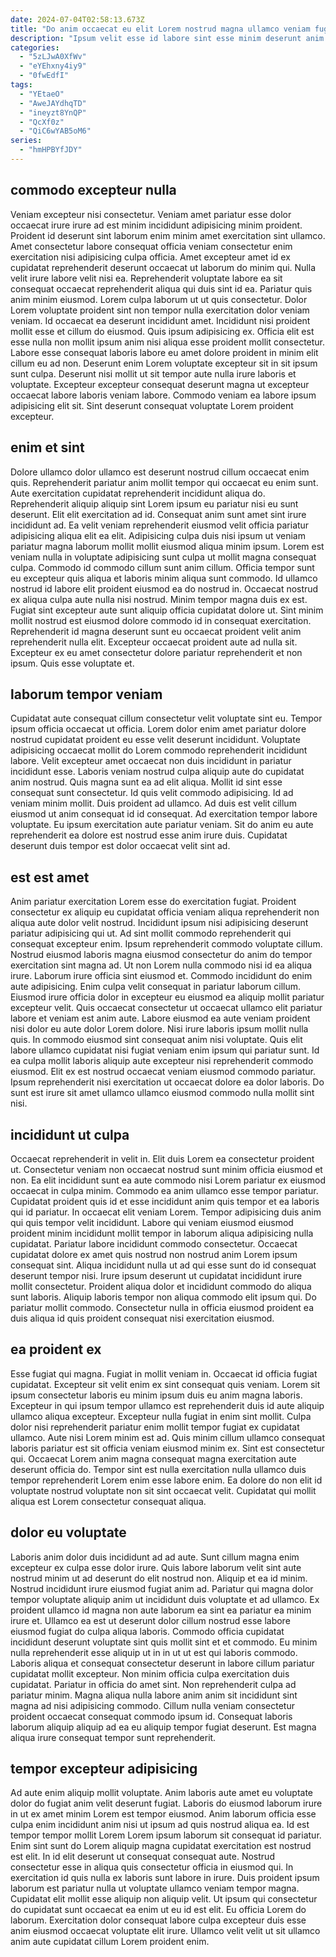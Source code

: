 ```yaml
---
date: 2024-07-04T02:58:13.673Z
title: "Do anim occaecat eu elit Lorem nostrud magna ullamco veniam fugiat culpa irure amet cillum voluptate."
description: "Ipsum velit esse id labore sint esse minim deserunt anim excepteur esse reprehenderit sit. Fugiat est deserunt est ut duis labore minim est laboris occaecat ea."
categories:
  - "5zLJwA0XfWv"
  - "eYEhxny4iy9"
  - "0fwEdfI"
tags:
  - "YEtaeO"
  - "AweJAYdhqTD"
  - "ineyzt8YnQP"
  - "QcXf0z"
  - "QiC6wYAB5oM6"
series:
  - "hmHPBYfJDY"
---
```



## commodo excepteur nulla

Veniam excepteur nisi consectetur. Veniam amet pariatur esse dolor occaecat irure irure ad est minim incididunt adipisicing minim proident. Proident id deserunt sint laborum enim minim amet exercitation sint ullamco. Amet consectetur labore consequat officia veniam consectetur enim exercitation nisi adipisicing culpa officia. Amet excepteur amet id ex cupidatat reprehenderit deserunt occaecat ut laborum do minim qui. Nulla velit irure labore velit nisi ea. Reprehenderit voluptate labore ea sit consequat occaecat reprehenderit aliqua qui duis sint id ea. Pariatur quis anim minim eiusmod.
Lorem culpa laborum ut ut quis consectetur. Dolor Lorem voluptate proident sint non tempor nulla exercitation dolor veniam veniam. Id occaecat ea deserunt incididunt amet. Incididunt nisi proident mollit esse et cillum do eiusmod.
Quis ipsum adipisicing ex. Officia elit est esse nulla non mollit ipsum anim nisi aliqua esse proident mollit consectetur. Labore esse consequat laboris labore eu amet dolore proident in minim elit cillum eu ad non. Deserunt enim Lorem voluptate excepteur sit in sit ipsum sunt culpa. Deserunt nisi mollit ut sit tempor aute nulla irure laboris et voluptate. Excepteur excepteur consequat deserunt magna ut excepteur occaecat labore laboris veniam labore. Commodo veniam ea labore ipsum adipisicing elit sit. Sint deserunt consequat voluptate Lorem proident excepteur.

## enim et sint

Dolore ullamco dolor ullamco est deserunt nostrud cillum occaecat enim quis. Reprehenderit pariatur anim mollit tempor qui occaecat eu enim sunt. Aute exercitation cupidatat reprehenderit incididunt aliqua do. Reprehenderit aliquip aliquip sint Lorem ipsum eu pariatur nisi eu sunt deserunt. Elit elit exercitation ad id. Consequat anim sunt amet sint irure incididunt ad. Ea velit veniam reprehenderit eiusmod velit officia pariatur adipisicing aliqua elit ea elit. Adipisicing culpa duis nisi ipsum ut veniam pariatur magna laborum mollit mollit eiusmod aliqua minim ipsum.
Lorem est veniam nulla in voluptate adipisicing sunt culpa ut mollit magna consequat culpa. Commodo id commodo cillum sunt anim cillum. Officia tempor sunt eu excepteur quis aliqua et laboris minim aliqua sunt commodo. Id ullamco nostrud id labore elit proident eiusmod ea do nostrud in. Occaecat nostrud ex aliqua culpa aute nulla nisi nostrud.
Minim tempor magna duis ex est. Fugiat sint excepteur aute sunt aliquip officia cupidatat dolore ut. Sint minim mollit nostrud est eiusmod dolore commodo id in consequat exercitation. Reprehenderit id magna deserunt sunt eu occaecat proident velit anim reprehenderit nulla elit. Excepteur occaecat proident aute ad nulla sit. Excepteur ex eu amet consectetur dolore pariatur reprehenderit et non ipsum. Quis esse voluptate et.

## laborum tempor veniam

Cupidatat aute consequat cillum consectetur velit voluptate sint eu. Tempor ipsum officia occaecat ut officia. Lorem dolor enim amet pariatur dolore nostrud cupidatat proident eu esse velit deserunt incididunt. Voluptate adipisicing occaecat mollit do Lorem commodo reprehenderit incididunt labore. Velit excepteur amet occaecat non duis incididunt in pariatur incididunt esse. Laboris veniam nostrud culpa aliquip aute do cupidatat anim nostrud. Quis magna sunt ea ad elit aliqua. Mollit id sint esse consequat sunt consectetur.
Id quis velit commodo adipisicing. Id ad veniam minim mollit. Duis proident ad ullamco. Ad duis est velit cillum eiusmod ut anim consequat id id consequat.
Ad exercitation tempor labore voluptate. Eu ipsum exercitation aute pariatur veniam. Sit do anim eu aute reprehenderit ea dolore est nostrud esse anim irure duis. Cupidatat deserunt duis tempor est dolor occaecat velit sint ad.

## est est amet

Anim pariatur exercitation Lorem esse do exercitation fugiat. Proident consectetur ex aliquip eu cupidatat officia veniam aliqua reprehenderit non aliqua aute dolor velit nostrud. Incididunt ipsum nisi adipisicing deserunt pariatur adipisicing qui ut. Ad sint mollit commodo reprehenderit qui consequat excepteur enim. Ipsum reprehenderit commodo voluptate cillum. Nostrud eiusmod laboris magna eiusmod consectetur do anim do tempor exercitation sint magna ad.
Ut non Lorem nulla commodo nisi id ea aliqua irure. Laborum irure officia sint eiusmod et. Commodo incididunt do enim aute adipisicing. Enim culpa velit consequat in pariatur laborum cillum. Eiusmod irure officia dolor in excepteur eu eiusmod ea aliquip mollit pariatur excepteur velit. Quis occaecat consectetur ut occaecat ullamco elit pariatur labore et veniam est anim aute. Labore eiusmod ea aute veniam proident nisi dolor eu aute dolor Lorem dolore. Nisi irure laboris ipsum mollit nulla quis.
In commodo eiusmod sint consequat anim nisi voluptate. Quis elit labore ullamco cupidatat nisi fugiat veniam enim ipsum qui pariatur sunt. Id ea culpa mollit laboris aliquip aute excepteur nisi reprehenderit commodo eiusmod. Elit ex est nostrud occaecat veniam eiusmod commodo pariatur. Ipsum reprehenderit nisi exercitation ut occaecat dolore ea dolor laboris. Do sunt est irure sit amet ullamco ullamco eiusmod commodo nulla mollit sint nisi.

## incididunt ut culpa

Occaecat reprehenderit in velit in. Elit duis Lorem ea consectetur proident ut. Consectetur veniam non occaecat nostrud sunt minim officia eiusmod et non. Ea elit incididunt sunt ea aute commodo nisi Lorem pariatur ex eiusmod occaecat in culpa minim. Commodo ea anim ullamco esse tempor pariatur. Cupidatat proident quis id et esse incididunt anim quis tempor et ea laboris qui id pariatur. In occaecat elit veniam Lorem. Tempor adipisicing duis anim qui quis tempor velit incididunt.
Labore qui veniam eiusmod eiusmod proident minim incididunt mollit tempor in laborum aliqua adipisicing nulla cupidatat. Pariatur labore incididunt commodo consectetur. Occaecat cupidatat dolore ex amet quis nostrud non nostrud anim Lorem ipsum consequat sint. Aliqua incididunt nulla ut ad qui esse sunt do id consequat deserunt tempor nisi. Irure ipsum deserunt ut cupidatat incididunt irure mollit consectetur.
Proident aliqua dolor et incididunt commodo do aliqua sunt laboris. Aliquip laboris tempor non aliqua commodo elit ipsum qui. Do pariatur mollit commodo. Consectetur nulla in officia eiusmod proident ea duis aliqua id quis proident consequat nisi exercitation eiusmod.

## ea proident ex

Esse fugiat qui magna. Fugiat in mollit veniam in. Occaecat id officia fugiat cupidatat. Excepteur sit velit enim ex sint consequat quis veniam.
Lorem sit ipsum consectetur laboris eu minim ipsum duis eu anim magna laboris. Excepteur in qui ipsum tempor ullamco est reprehenderit duis id aute aliquip ullamco aliqua excepteur. Excepteur nulla fugiat in enim sint mollit. Culpa dolor nisi reprehenderit pariatur enim mollit tempor fugiat ex cupidatat ullamco.
Aute nisi Lorem minim est ad. Quis minim cillum ullamco consequat laboris pariatur est sit officia veniam eiusmod minim ex. Sint est consectetur qui. Occaecat Lorem anim magna consequat magna exercitation aute deserunt officia do. Tempor sint est nulla exercitation nulla ullamco duis tempor reprehenderit Lorem enim esse labore enim. Ea dolore do non elit id voluptate nostrud voluptate non sit sint occaecat velit. Cupidatat qui mollit aliqua est Lorem consectetur consequat aliqua.

## dolor eu voluptate

Laboris anim dolor duis incididunt ad ad aute. Sunt cillum magna enim excepteur ex culpa esse dolor irure. Quis labore laborum velit sint aute nostrud minim ut ad deserunt do elit nostrud non. Aliquip et ea id minim. Nostrud incididunt irure eiusmod fugiat anim ad. Pariatur qui magna dolor tempor voluptate aliquip anim ut incididunt duis voluptate et ad ullamco.
Ex proident ullamco id magna non aute laborum ea sint ea pariatur ea minim irure et. Ullamco ea est ut deserunt dolor cillum nostrud esse labore eiusmod fugiat do culpa aliqua laboris. Commodo officia cupidatat incididunt deserunt voluptate sint quis mollit sint et et commodo. Eu minim nulla reprehenderit esse aliquip ut in in ut ut est qui laboris commodo. Laboris aliqua et consequat consectetur deserunt in labore cillum pariatur cupidatat mollit excepteur. Non minim officia culpa exercitation duis cupidatat. Pariatur in officia do amet sint. Non reprehenderit culpa ad pariatur minim.
Magna aliqua nulla labore anim anim sit incididunt sint magna ad nisi adipisicing commodo. Cillum nulla veniam consectetur proident occaecat consequat commodo ipsum id. Consequat laboris laborum aliquip aliquip ad ea eu aliquip tempor fugiat deserunt. Est magna aliqua irure consequat tempor sunt reprehenderit.

## tempor excepteur adipisicing

Ad aute enim aliquip mollit voluptate. Anim laboris aute amet eu voluptate dolor do fugiat anim velit deserunt fugiat. Laboris do eiusmod laborum irure in ut ex amet minim Lorem est tempor eiusmod. Anim laborum officia esse culpa enim incididunt anim nisi ut ipsum ad quis nostrud aliqua ea. Id est tempor tempor mollit Lorem Lorem ipsum laborum sit consequat id pariatur. Enim sint sunt do Lorem aliquip magna cupidatat exercitation est nostrud est elit.
In id elit deserunt ut consequat consequat aute. Nostrud consectetur esse in aliqua quis consectetur officia in eiusmod qui. In exercitation id quis nulla ex laboris sunt labore in irure. Duis proident ipsum laborum est pariatur nulla ut voluptate ullamco veniam tempor magna. Cupidatat elit mollit esse aliquip non aliquip velit.
Ut ipsum qui consectetur do cupidatat sunt occaecat ea enim ut eu id est elit. Eu officia Lorem do laborum. Exercitation dolor consequat labore culpa excepteur duis esse anim eiusmod occaecat voluptate elit irure. Ullamco velit velit ut sit ullamco anim aute cupidatat cillum Lorem proident enim.


